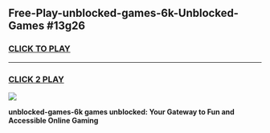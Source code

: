 
## Free-Play-unblocked-games-6k-Unblocked-Games #13g26
<h3>
<a href="https://news.freeplayer.one?title=unblocked-games-6k&ref=8M">CLICK TO PLAY</a></h3>
<hr>

<h3>
<a href="https://news.freeplayer.one?title=unblocked-games-6k&ref=8M">CLICK 2 PLAY</a>
  
</h3>

<a href="https://news.freeplayer.one?title=unblocked-games-6k&ref=8M"><img src="https://clearcache.store/games.png"></a>


**unblocked-games-6k games unblocked: Your Gateway to Fun and Accessible Online Gaming**
